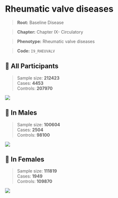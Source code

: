 # Rheumatic valve diseases

> **Root:** Baseline Disease  

> **Chapter:** Chapter IX- Circulatory  

> **Phenotype:** Rheumatic valve diseases  

> **Code:** `I9_RHEUVALV`

## 🧪 All Participants  
> Sample size: **212423**  
> Cases: **4453**  
> Controls: **207970**
<img src="/Disease/Figures/ALL/Incidence/I9_RHEUVALV.png"/>
<CsvTable src="/Disease/Data/ALL/Incidence/COX_I9_RHEUVALV.csv" label="🔍 View full results" />

## 👨 In Males  
> Sample size: **100604**  
> Cases: **2504**  
> Controls: **98100**
<img src="/Disease/Figures/Male/Incidence/I9_RHEUVALV.png"/>
<CsvTable src="/Disease/Data/Male/Incidence/COX_I9_RHEUVALV.csv" label="🔍 View full results" />

## 👩 In Females  
> Sample size: **111819**  
> Cases: **1949**  
> Controls: **109870**
<img src="/Disease/Figures/Female/Incidence/I9_RHEUVALV.png"/>
<CsvTable src="/Disease/Data/Female/Incidence/COX_I9_RHEUVALV.csv" label="🔍 View full results" />
